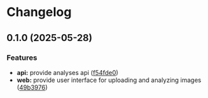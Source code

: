# Changelog

## 0.1.0 (2025-05-28)

### Features

* **api:** provide analyses api ([f54fde0](https://github.com/chunkai1312/cisense/commit/f54fde05d0ddc114a8045d313e75f2701652c7c3))
* **web:** provide user interface for uploading and analyzing images ([49b3976](https://github.com/chunkai1312/cisense/commit/49b3976ff8751e49d1ff2e3812f830d614651994))

